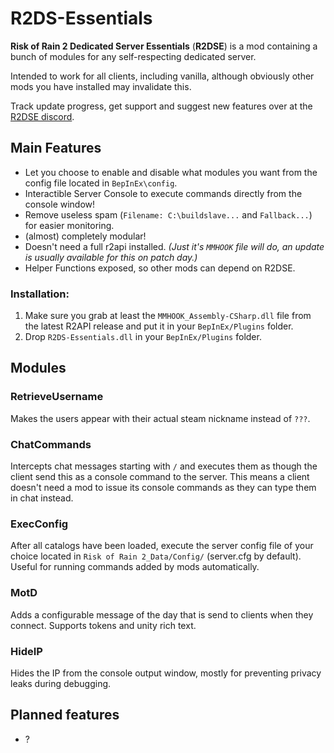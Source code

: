 # R2DS-Essentials

**Risk of Rain 2 Dedicated Server Essentials** (**R2DSE**) is a mod containing a bunch of modules for any self-respecting dedicated server.

Intended to work for all clients, including vanilla, although obviously other mods you have installed may invalidate this.

Track update progress, get support and suggest new features over at the [R2DSE discord](https://discord.gg/yTfsMWP).

## Main Features

- Let you choose to enable and disable what modules you want from the config file located in `BepInEx\config`.
- Interactible Server Console to execute commands directly from the console window!
- Remove useless spam (`Filename: C:\buildslave...` and `Fallback...`) for easier monitoring.
- (almost) completely modular!
- Doesn't need a full r2api installed. *(Just it's `MMHOOK` file will do, an update is usually available for this on patch day.)*
- Helper Functions exposed, so other mods can depend on R2DSE.

### Installation:

1. Make sure you grab at least the `MMHOOK_Assembly-CSharp.dll` file from the latest R2API release and put it in your `BepInEx/Plugins` folder.
2. Drop `R2DS-Essentials.dll` in your `BepInEx/Plugins` folder.

## Modules

### RetrieveUsername

Makes the users appear with their actual steam nickname instead of `???`.


### ChatCommands

Intercepts chat messages starting with `/` and executes them as though the client send this as a console command to the server. This means a client doesn't need a mod to issue its console commands as they can type them in chat instead.

### ExecConfig

After all catalogs have been loaded, execute the server config file of your choice located in `Risk of Rain 2_Data/Config/` (server.cfg by default). Useful for running commands added by mods automatically.

### MotD

Adds a configurable message of the day that is send to clients when they connect. Supports tokens and unity rich text.

### HideIP

Hides the IP from the console output window, mostly for preventing privacy leaks during debugging.
  
## Planned features

- ?